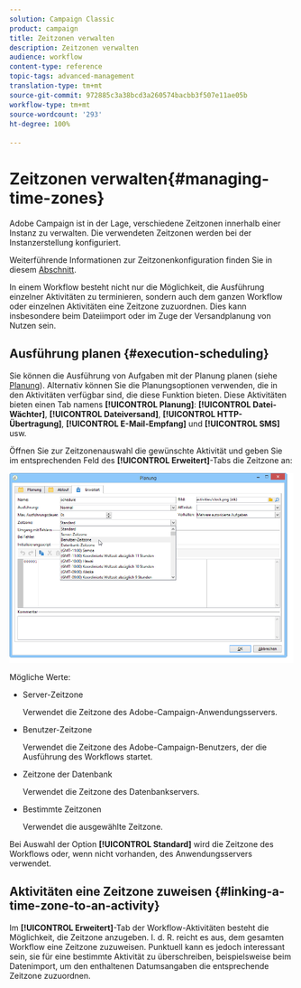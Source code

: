 ```yaml
---
solution: Campaign Classic
product: campaign
title: Zeitzonen verwalten
description: Zeitzonen verwalten
audience: workflow
content-type: reference
topic-tags: advanced-management
translation-type: tm+mt
source-git-commit: 972885c3a38bcd3a260574bacbb3f507e11ae05b
workflow-type: tm+mt
source-wordcount: '293'
ht-degree: 100%

---
```



# Zeitzonen verwalten{#managing-time-zones}

Adobe Campaign ist in der Lage, verschiedene Zeitzonen innerhalb einer Instanz zu verwalten. Die verwendeten Zeitzonen werden bei der Instanzerstellung konfiguriert.

Weiterführende Informationen zur Zeitzonenkonfiguration finden Sie in diesem [Abschnitt](../../installation/using/time-zone-management.md).

In einem Workflow besteht nicht nur die Möglichkeit, die Ausführung einzelner Aktivitäten zu terminieren, sondern auch dem ganzen Workflow oder einzelnen Aktivitäten eine Zeitzone zuzuordnen. Dies kann insbesondere beim Dateiimport oder im Zuge der Versandplanung von Nutzen sein.

## Ausführung planen {#execution-scheduling}

Sie können die Ausführung von Aufgaben mit der Planung planen (siehe [Planung](../../workflow/using/scheduler.md)). Alternativ können Sie die Planungsoptionen verwenden, die in den Aktivitäten verfügbar sind, die diese Funktion bieten. Diese Aktivitäten bieten einen Tab namens **[!UICONTROL Planung]**: **[!UICONTROL Datei-Wächter]**, **[!UICONTROL Dateiversand]**, **[!UICONTROL HTTP-Übertragung]**, **[!UICONTROL E-Mail-Empfang]** und **[!UICONTROL SMS]** usw.

Öffnen Sie zur Zeitzonenauswahl die gewünschte Aktivität und geben Sie im entsprechenden Feld des **[!UICONTROL Erweitert]**-Tabs die Zeitzone an:

![](assets/wf-timezone-in-a-box.png)

Mögliche Werte:

* Server-Zeitzone

   Verwendet die Zeitzone des Adobe-Campaign-Anwendungsservers.

* Benutzer-Zeitzone

   Verwendet die Zeitzone des Adobe-Campaign-Benutzers, der die Ausführung des Workflows startet.

* Zeitzone der Datenbank

   Verwendet die Zeitzone des Datenbankservers.

* Bestimmte Zeitzonen

   Verwendet die ausgewählte Zeitzone.

Bei Auswahl der Option **[!UICONTROL Standard]** wird die Zeitzone des Workflows oder, wenn nicht vorhanden, des Anwendungsservers verwendet.

## Aktivitäten eine Zeitzone zuweisen {#linking-a-time-zone-to-an-activity}

Im **[!UICONTROL Erweitert]**-Tab der Workflow-Aktivitäten besteht die Möglichkeit, die Zeitzone anzugeben. I. d. R. reicht es aus, dem gesamten Workflow eine Zeitzone zuzuweisen. Punktuell kann es jedoch interessant sein, sie für eine bestimmte Aktivität zu überschreiben, beispielsweise beim Datenimport, um den enthaltenen Datumsangaben die entsprechende Zeitzone zuzuordnen.
